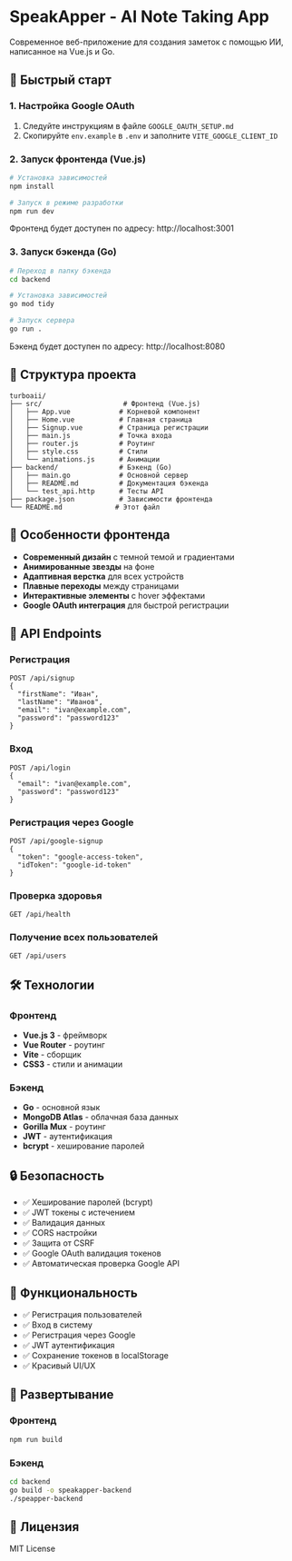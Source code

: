 # SpeakApper - AI Note Taking App

Современное веб-приложение для создания заметок с помощью ИИ, написанное на Vue.js и Go.

## 🚀 Быстрый старт

### 1. Настройка Google OAuth

1. Следуйте инструкциям в файле `GOOGLE_OAUTH_SETUP.md`
2. Скопируйте `env.example` в `.env` и заполните `VITE_GOOGLE_CLIENT_ID`

### 2. Запуск фронтенда (Vue.js)

```bash
# Установка зависимостей
npm install

# Запуск в режиме разработки
npm run dev
```

Фронтенд будет доступен по адресу: http://localhost:3001

### 3. Запуск бэкенда (Go)

```bash
# Переход в папку бэкенда
cd backend

# Установка зависимостей
go mod tidy

# Запуск сервера
go run .
```

Бэкенд будет доступен по адресу: http://localhost:8080

## 📁 Структура проекта

```
turboaii/
├── src/                    # Фронтенд (Vue.js)
│   ├── App.vue            # Корневой компонент
│   ├── Home.vue           # Главная страница
│   ├── Signup.vue         # Страница регистрации
│   ├── main.js            # Точка входа
│   ├── router.js          # Роутинг
│   ├── style.css          # Стили
│   └── animations.js      # Анимации
├── backend/               # Бэкенд (Go)
│   ├── main.go            # Основной сервер
│   ├── README.md          # Документация бэкенда
│   └── test_api.http      # Тесты API
├── package.json           # Зависимости фронтенда
└── README.md             # Этот файл
```

## 🎨 Особенности фронтенда

- **Современный дизайн** с темной темой и градиентами
- **Анимированные звезды** на фоне
- **Адаптивная верстка** для всех устройств
- **Плавные переходы** между страницами
- **Интерактивные элементы** с hover эффектами
- **Google OAuth интеграция** для быстрой регистрации

## 🔧 API Endpoints

### Регистрация
```
POST /api/signup
{
  "firstName": "Иван",
  "lastName": "Иванов",
  "email": "ivan@example.com",
  "password": "password123"
}
```

### Вход
```
POST /api/login
{
  "email": "ivan@example.com",
  "password": "password123"
}
```

### Регистрация через Google
```
POST /api/google-signup
{
  "token": "google-access-token",
  "idToken": "google-id-token"
}
```

### Проверка здоровья
```
GET /api/health
```

### Получение всех пользователей
```
GET /api/users
```

## 🛠 Технологии

### Фронтенд
- **Vue.js 3** - фреймворк
- **Vue Router** - роутинг
- **Vite** - сборщик
- **CSS3** - стили и анимации

### Бэкенд
- **Go** - основной язык
- **MongoDB Atlas** - облачная база данных
- **Gorilla Mux** - роутинг
- **JWT** - аутентификация
- **bcrypt** - хеширование паролей

## 🔒 Безопасность

- ✅ Хеширование паролей (bcrypt)
- ✅ JWT токены с истечением
- ✅ Валидация данных
- ✅ CORS настройки
- ✅ Защита от CSRF
- ✅ Google OAuth валидация токенов
- ✅ Автоматическая проверка Google API

## 📱 Функциональность

- ✅ Регистрация пользователей
- ✅ Вход в систему
- ✅ Регистрация через Google
- ✅ JWT аутентификация
- ✅ Сохранение токенов в localStorage
- ✅ Красивый UI/UX

## 🚀 Развертывание

### Фронтенд
```bash
npm run build
```

### Бэкенд
```bash
cd backend
go build -o speakapper-backend
./speapper-backend
```

## 📝 Лицензия

MIT License 